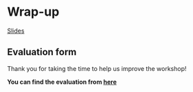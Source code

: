 # Wrap-up

<a href="/slides/Z/" target="_blank">Slides</a>

## Evaluation form

Thank you for taking the time to help us improve the workshop!

**You can find the evaluation from <a href="https://forms.gle/Zeo4DAh2SxyvNtfRA" target="_blank">here</a>**
